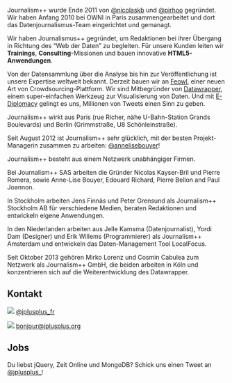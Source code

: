 Journalism++ wurde Ende 2011 von [@nicolaskb](http://twitter.com/nicolaskb/) und [@pirhoo](http://twitter.com/pirhoo/) gegründet. Wir haben Anfang 2010 bei OWNI in Paris zusammengearbeitet und dort das Datenjournalismus-Team eingerichtet und gemanagt.

Wir haben Journalismus++ gegründet, um Redaktionen bei ihrer Übergang in Richtung des “Web der Daten” zu begleiten. Für unsere Kunden leiten wir **Trainings**, **Consulting**-Missionen und bauen innovative **HTML5-Anwendungen**.

Von der Datensammlung über die Analyse bis hin zur Veröffentlichung ist unsere Expertise weltweit bekannt. Derzeit bauen wir an [Feowl](http://www.feowl.com/comingsoon/), einer neuen Art von Crowdsourcing-Plattform. Wir sind Mitbegründer von [Datawrapper](http://datawrapper.de/), einem super-einfachen Werkzeug zur Visualisierung von Daten. Und mit [E-Diplomacy](http://ediplomacy.afp.com/) gelingt es uns, Millionen von Tweets einen Sinn zu geben.

Journalism++ wirkt aus Paris (rue Richer, nähe U-Bahn-Station Grands Boulevards) und Berlin (Grimmstraße, U8 Schönleinstraße).

Seit August 2012 ist Journalism++ sehr glücklich, mit der besten Projekt-Managerin zusammen zu arbeiten: [@annelisebouyer](https://twitter.com/annelisebouyer)!

Journalism++ besteht aus einem Netzwerk unabhängiger Firmen.

Bei Journalism++ SAS arbeiten die Gründer Nicolas Kayser-Bril und Pierre Romera, sowie Anne-Lise Bouyer, Edouard Richard, Pierre Bellon and Paul Joannon.

In Stockholm arbeiten Jens Finnäs und Peter Grensund als Journalism++ Stockholm AB für verschiedene Medien, beraten Redaktionen und entwickeln eigene Anwendungen. 

In den Niederlanden arbeiten aus Jelle Kamsma (Datenjournalist), Yordi Dam (Designer) und Erik Willems (Programmierer) als Journalism++ Amsterdam und entwickeln das Daten-Management Tool LocalFocus.

Seit Oktober 2013 gehören Mirko Lorenz und Cosmin Cabulea zum Netzwerk als Journalism++ GmbH, die beiden arbeiten in Köln und konzentrieren sich auf die Weiterentwicklung des Datawrapper.

## Kontakt

![](http://oeildupirate.com/wp-content/blogs.dir/7/files/iconmonstr-twitter-5-icon.png) [@jplusplus_fr](http://twitter.com/jplusplus_fr)

![](http://oeildupirate.com/wp-content/blogs.dir/7/files/iconmonstr-email-10-icon.png) bonjour@jplusplus.org



## Jobs


Du liebst jQuery, Zeit Online und MongoDB? Schick uns einen Tweet an [@jplusplus_](https://twitter.com/jplusplus_)!
